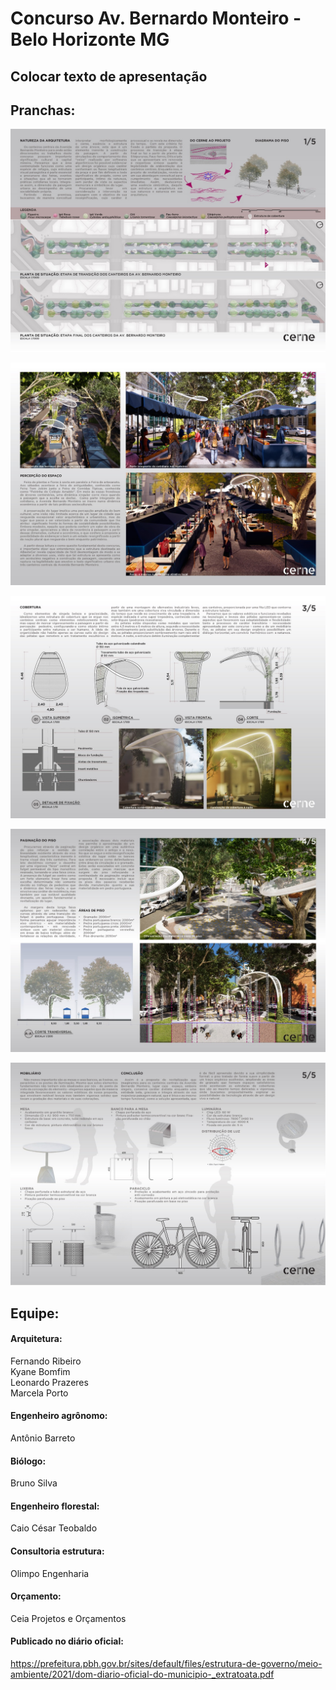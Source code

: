 # Concurso Av. Bernardo Monteiro - Belo Horizonte MG

## Colocar texto de apresentação

## Pranchas:
![Prancha 1](./figs/prancha01.jpeg)


![Prancha 2](./figs/prancha02.jpeg)


![Prancha 3](./figs/prancha03.jpeg)


![Prancha 4](./figs/prancha04.jpeg)


![Prancha 5](./figs/prancha05.jpeg)

## Equipe:

#### Arquitetura:

Fernando Ribeiro <br/> Kyane Bomfim <br/> Leonardo Prazeres <br/> Marcela Porto

#### Engenheiro agrônomo:
Antônio Barreto

#### Biólogo: 
Bruno Silva 

#### Engenheiro florestal: 
Caio César Teobaldo

#### Consultoria estrutura:
Olimpo Engenharia

#### Orçamento:
Ceia Projetos e Orçamentos

#### Publicado no diário oficial:
[https://prefeitura.pbh.gov.br/sites/default/files/estrutura-de-governo/meio-ambiente/2021/dom-diario-oficial-do-municipio-_extratoata.pdf
](https://prefeitura.pbh.gov.br/sites/default/files/estrutura-de-governo/meio-ambiente/2021/dom-diario-oficial-do-municipio-_extratoata.pdf
)

